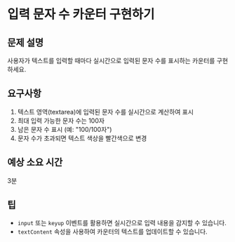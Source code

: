 # 입력 문자 수 카운터 구현하기

## 문제 설명
사용자가 텍스트를 입력할 때마다 실시간으로 입력된 문자 수를 표시하는 카운터를 구현하세요.

## 요구사항
1. 텍스트 영역(textarea)에 입력된 문자 수를 실시간으로 계산하여 표시
2. 최대 입력 가능한 문자 수는 100자
3. 남은 문자 수 표시 (예: "100/100자")
4. 문자 수가 초과되면 텍스트 색상을 빨간색으로 변경

## 예상 소요 시간
3분

## 팁
- `input` 또는 `keyup` 이벤트를 활용하면 실시간으로 입력 내용을 감지할 수 있습니다.
- `textContent` 속성을 사용하여 카운터의 텍스트를 업데이트할 수 있습니다.

